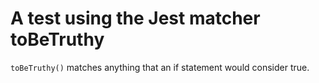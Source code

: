 # A test using the Jest matcher toBeTruthy

`toBeTruthy()` matches anything that an if statement would consider true.